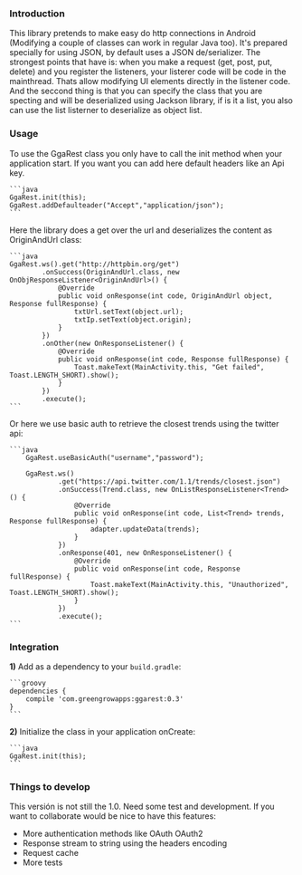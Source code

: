 ### Introduction
This library pretends to make easy do http connections in Android (Modifying a couple of classes can work in regular Java too). It's prepared specially for using JSON, by default uses a JSON de/serializer.
The strongest points that have is: when you make a request (get, post, put, delete) and you register the listeners, your listerer code will be code in the mainthread. Thats allow modifying UI elements directly in the listener code. And the seccond thing is that you can specify the class that you are specting and will be deserialized using Jackson library, if is it a list, you also can use the list listerner to deserialize as object list.

### Usage

To use the GgaRest class you only have to call the init method when your application start. If you want you can add here default headers like an Api key.

	```java
    GgaRest.init(this);
    GgaRest.addDefaulteader("Accept","application/json");
    ```
Here the library does a get over the url and deserializes the content as OriginAndUrl class:

	```java
    GgaRest.ws().get("http://httpbin.org/get")
            .onSuccess(OriginAndUrl.class, new OnObjResponseListener<OriginAndUrl>() {
                @Override
                public void onResponse(int code, OriginAndUrl object, Response fullResponse) {
                    txtUrl.setText(object.url);
                    txtIp.setText(object.origin);
                }
            })
            .onOther(new OnResponseListener() {
                @Override
                public void onResponse(int code, Response fullResponse) {
                    Toast.makeText(MainActivity.this, "Get failed", Toast.LENGTH_SHORT).show();
                }
            })
            .execute();
    ```
Or here we use basic auth to retrieve the closest trends using the twitter api:

	```java
        GgaRest.useBasicAuth("username","password");

        GgaRest.ws()
                .get("https://api.twitter.com/1.1/trends/closest.json")
                .onSuccess(Trend.class, new OnListResponseListener<Trend>() {
                    @Override
                    public void onResponse(int code, List<Trend> trends, Response fullResponse) {
                        adapter.updateData(trends);
                    }
                })
                .onResponse(401, new OnResponseListener() {
                    @Override
                    public void onResponse(int code, Response fullResponse) {
                        Toast.makeText(MainActivity.this, "Unauthorized", Toast.LENGTH_SHORT).show();
                    }
                })
                .execute();
    ```
    
### Integration

**1)** Add as a dependency to your ``build.gradle``:

	```groovy
	dependencies {
	    compile 'com.greengrowapps:ggarest:0.3'
	}
	```

**2)** Initialize the class in your application onCreate:

	```java
    GgaRest.init(this);
    ```
    
### Things to develop
This versión is not still the 1.0. Need some test and development. If you want to collaborate would be nice to have this features:
+ More authentication methods like OAuth OAuth2
+ Response stream to string using the headers encoding
+ Request cache
+ More tests
    

